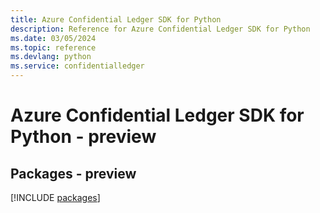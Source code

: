 ```yaml
---
title: Azure Confidential Ledger SDK for Python
description: Reference for Azure Confidential Ledger SDK for Python
ms.date: 03/05/2024
ms.topic: reference
ms.devlang: python
ms.service: confidentialledger
---
```

# Azure Confidential Ledger SDK for Python - preview
## Packages - preview
[!INCLUDE [packages](confidential-ledger-index.md)]
